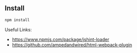 ## Install

```markdown
npm install
```

Useful Links:
- https://www.npmjs.com/package/jshint-loader
- https://github.com/ampedandwired/html-webpack-plugin